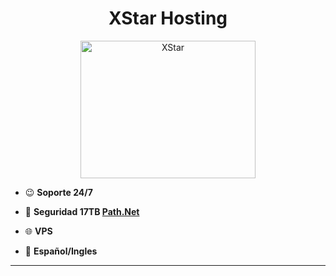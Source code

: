 <h1 align="center">XStar Hosting</a></h1>

<p align="center"> <a href="https://xstar.es" target="blank"><img width="280" height="220" src="https://i.imgur.com/KcuT3X1.png" alt="XStar" /></a> </p>

- 😉 **Soporte 24/7**

- 🔧 **Seguridad 17TB <a href="https://path.net/" target="blank">Path.Net</a>**

- 🌐 **VPS**

- 💬 **Español/Ingles**

---
